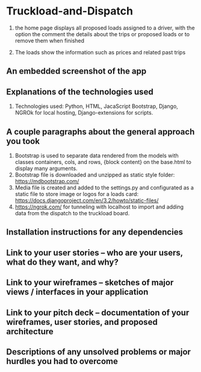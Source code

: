 # Truckload-and-Dispatch
1. the home page displays all proposed loads assigned to a driver, with the option the comment the details about the trips or proposed loads or to remove them when finished

2. The loads show the information such as prices and related past trips

## An embedded screenshot of the app

## Explanations of the technologies used
1. Technologies used: Python, HTML, JacaScript Bootstrap,  Django, NGROk for local hosting, Django-extensions for scripts.
## A couple paragraphs about the general approach you took
1. Bootstrap is used to separate data rendered from the models with classes containers, cols, and rows, {block content} on the base.html to display many arguments.
2. Bootstrap file is downloaded and unzipped as static style folder: https://mdbootstrap.com/
3. Media file is created and added to the settings.py and configurated as a static file to store image or logos for a loads card: https://docs.djangoproject.com/en/3.2/howto/static-files/
4. https://ngrok.com/ for tunneling with localhost to import and adding data from the dispatch to the truckload board. 

## Installation instructions for any dependencies

## Link to your user stories – who are your users, what do they want, and why?
## Link to your wireframes – sketches of major views / interfaces in your application
## Link to your pitch deck – documentation of your wireframes, user stories, and proposed architecture
## Descriptions of any unsolved problems or major hurdles you had to overcome



